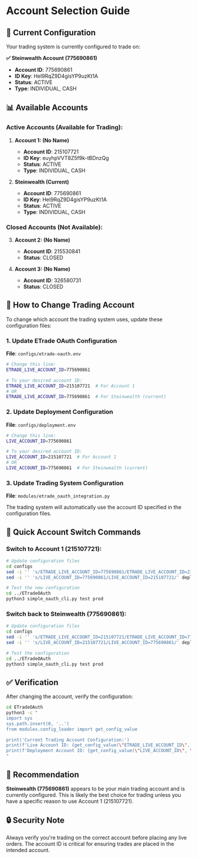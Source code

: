 # Account Selection Guide

## 🎯 Current Configuration

Your trading system is currently configured to trade on:

**✅ Steinwealth Account (775690861)**
- **Account ID**: 775690861
- **ID Key**: Hel9RqZ9D4gisYP9uzKt1A
- **Status**: ACTIVE
- **Type**: INDIVIDUAL, CASH

## 📊 Available Accounts

### Active Accounts (Available for Trading):

1. **Account 1: (No Name)**
   - **Account ID**: 215107721
   - **ID Key**: euyhpVVT8Z5f9k-tBDnzQg
   - **Status**: ACTIVE
   - **Type**: INDIVIDUAL, CASH

2. **Steinwealth (Current)**
   - **Account ID**: 775690861
   - **ID Key**: Hel9RqZ9D4gisYP9uzKt1A
   - **Status**: ACTIVE
   - **Type**: INDIVIDUAL, CASH

### Closed Accounts (Not Available):

3. **Account 2: (No Name)**
   - **Account ID**: 215530841
   - **Status**: CLOSED

4. **Account 3: (No Name)**
   - **Account ID**: 326580731
   - **Status**: CLOSED

## 🔧 How to Change Trading Account

To change which account the trading system uses, update these configuration files:

### 1. Update ETrade OAuth Configuration

**File**: `configs/etrade-oauth.env`

```bash
# Change this line:
ETRADE_LIVE_ACCOUNT_ID=775690861

# To your desired account ID:
ETRADE_LIVE_ACCOUNT_ID=215107721  # For Account 1
# OR
ETRADE_LIVE_ACCOUNT_ID=775690861  # For Steinwealth (current)
```

### 2. Update Deployment Configuration

**File**: `configs/deployment.env`

```bash
# Change this line:
LIVE_ACCOUNT_ID=775690861

# To your desired account ID:
LIVE_ACCOUNT_ID=215107721  # For Account 1
# OR
LIVE_ACCOUNT_ID=775690861  # For Steinwealth (current)
```

### 3. Update Trading System Configuration

**File**: `modules/etrade_oauth_integration.py`

The trading system will automatically use the account ID specified in the configuration files.

## 🚀 Quick Account Switch Commands

### Switch to Account 1 (215107721):

```bash
# Update configuration files
cd configs
sed -i '' 's/ETRADE_LIVE_ACCOUNT_ID=775690861/ETRADE_LIVE_ACCOUNT_ID=215107721/' etrade-oauth.env
sed -i '' 's/LIVE_ACCOUNT_ID=775690861/LIVE_ACCOUNT_ID=215107721/' deployment.env

# Test the new configuration
cd ../ETradeOAuth
python3 simple_oauth_cli.py test prod
```

### Switch back to Steinwealth (775690861):

```bash
# Update configuration files
cd configs
sed -i '' 's/ETRADE_LIVE_ACCOUNT_ID=215107721/ETRADE_LIVE_ACCOUNT_ID=775690861/' etrade-oauth.env
sed -i '' 's/LIVE_ACCOUNT_ID=215107721/LIVE_ACCOUNT_ID=775690861/' deployment.env

# Test the configuration
cd ../ETradeOAuth
python3 simple_oauth_cli.py test prod
```

## ✅ Verification

After changing the account, verify the configuration:

```bash
cd ETradeOAuth
python3 -c "
import sys
sys.path.insert(0, '..')
from modules.config_loader import get_config_value

print('Current Trading Account Configuration:')
print(f'Live Account ID: {get_config_value(\"ETRADE_LIVE_ACCOUNT_ID\", \"Not set\")}')
print(f'Deployment Account ID: {get_config_value(\"LIVE_ACCOUNT_ID\", \"Not set\")}')
"
```

## 🎯 Recommendation

**Steinwealth (775690861)** appears to be your main trading account and is currently configured. This is likely the best choice for trading unless you have a specific reason to use Account 1 (215107721).

## 🔒 Security Note

Always verify you're trading on the correct account before placing any live orders. The account ID is critical for ensuring trades are placed in the intended account.
